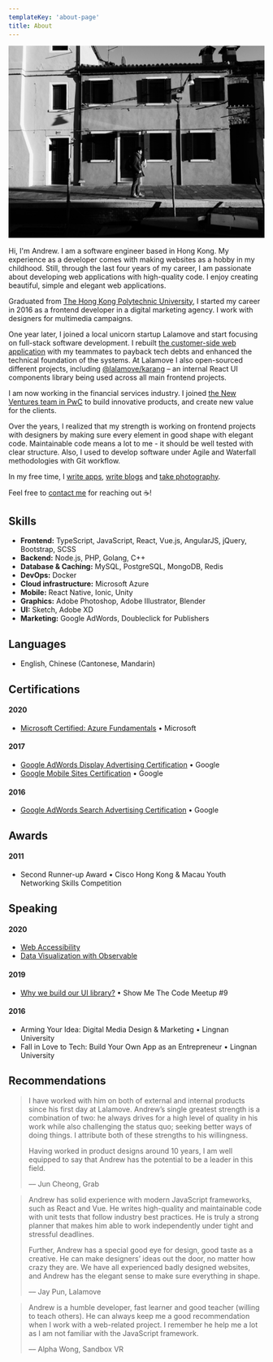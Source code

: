 ```yaml
---
templateKey: 'about-page'
title: About
---
```


![Me](about.jpg)

Hi, I'm Andrew. I am a software engineer based in Hong Kong. My experience as a developer comes with making websites as a hobby in my childhood. Still, through the last four years of my career, I am passionate about developing web applications with high-quality code. I enjoy creating beautiful, simple and elegant web applications.

Graduated from [The Hong Kong Polytechnic University](https://www.polyu.edu.hk), I started my career in 2016 as a frontend developer in a digital marketing agency. I work with designers for multimedia campaigns.

One year later, I joined a local unicorn startup Lalamove and start focusing on full-stack software development. I rebuilt [the customer-side web application](https://web.lalamove.com) with my teammates to payback tech debts and enhanced the technical foundation of the systems. At Lalamove I also open-sourced different projects, including [@lalamove/karang](https://github.com/lalamove/karang) – an internal React UI components library being used across all main frontend projects.

I am now working in the financial services industry. I joined [the New Ventures team in PwC](https://www.pwchk.com/en/services/new-ventures.html) to build innovative products, and create new value for the clients.

Over the years, I realized that my strength is working on frontend projects with designers by making sure every element in good shape with elegant code. Maintainable code means a lot to me - it should be well tested with clear structure. Also, I used to develop software under Agile and Waterfall methodologies with Git workflow.

In my free time, I [write apps](https://github.com/andrewmmc), [write blogs](https://andrewmmc.com) and [take photography](https://vsco.co/andrewmmc).

Feel free to [contact me](mailto:hello@andrewmmc.com) for reaching out ☕!

## Skills

- **Frontend:** TypeScript, JavaScript, React, Vue.js, AngularJS, jQuery, Bootstrap, SCSS
- **Backend:** Node.js, PHP, Golang, C++
- **Database & Caching:** MySQL, PostgreSQL, MongoDB, Redis
- **DevOps:** Docker
- **Cloud infrastructure:** Microsoft Azure
- **Mobile:** React Native, Ionic, Unity
- **Graphics:** Adobe Photoshop, Adobe Illustrator, Blender
- **UI:** Sketch, Adobe XD
- **Marketing:** Google AdWords, Doubleclick for Publishers

## Languages

- English, Chinese (Cantonese, Mandarin)

## Certifications

#### 2020

- [Microsoft Certified: Azure Fundamentals](https://www.youracclaim.com/badges/622eae0f-df86-412a-ac15-a1e2d0c6e80d) • Microsoft

#### 2017

- [Google AdWords Display Advertising Certification](https://www.google.com/partners/?hl=en-US#i_profile;idtf=114936479272046410029) • Google
- [Google Mobile Sites Certification](https://www.google.com/partners/?hl=en-US#i_profile;idtf=114936479272046410029) • Google

#### 2016

- [Google AdWords Search Advertising Certification](https://www.google.com/partners/?hl=en-US#i_profile;idtf=114936479272046410029) • Google

## Awards

#### 2011

- Second Runner-up Award • Cisco Hong Kong & Macau Youth Networking Skills Competition

## Speaking

#### 2020

- [Web Accessibility](https://github.com/andrewmmc/share/blob/master/20200521-web-accessibility/index.pdf)
- [Data Visualization with Observable](https://github.com/andrewmmc/share/blob/master/20200320-observable/index.pdf)

#### 2019

- [Why we build our UI library?](https://github.com/andrewmmc/share/blob/master/20190301-ui-library/README.md) • Show Me The Code Meetup #9

#### 2016

- Arming Your Idea: Digital Media Design & Marketing • Lingnan University
- Fall in Love to Tech: Build Your Own App as an Entrepreneur • Lingnan University

## Recommendations

> I have worked with him on both of external and internal products since his first day at Lalamove. Andrew’s single greatest strength is a combination of two: he always drives for a high level of quality in his work while also challenging the status quo; seeking better ways of doing things. I attribute both of these strengths to his willingness.
>
> Having worked in product designs around 10 years, I am well equipped to say that Andrew has the potential to be a leader in this field.
>
> –– Jun Cheong, Grab

> Andrew has solid experience with modern JavaScript frameworks, such as React and Vue. He writes high-quality and maintainable code with unit tests that follow industry best practices. He is truly a strong planner that makes him able to work independently under tight and stressful deadlines.
>
> Further, Andrew has a special good eye for design, good taste as a creative. He can make designers’ ideas out the door, no matter how crazy they are. We have all experienced badly designed websites, and Andrew has the elegant sense to make sure everything in shape.
>
> –– Jay Pun, Lalamove

> Andrew is a humble developer, fast learner and good teacher (willing to teach others). He can always keep me a good recommendation when I work with a web-related project. I remember he help me a lot as I am not familiar with the JavaScript framework.
>
> –– Alpha Wong, Sandbox VR
